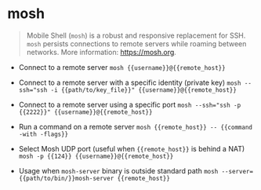# mosh
> Mobile Shell (`mosh`) is a robust and responsive replacement for SSH.
> `mosh` persists connections to remote servers while roaming between networks.
> More information: <https://mosh.org>.

- Connect to a remote server
`mosh {{username}}@{{remote_host}}`

- Connect to a remote server with a specific identity (private key)
`mosh --ssh="ssh -i {{path/to/key_file}}" {{username}}@{{remote_host}}`

- Connect to a remote server using a specific port
`mosh --ssh="ssh -p {{2222}}" {{username}}@{{remote_host}}`

- Run a command on a remote server
`mosh {{remote_host}} -- {{command -with -flags}}`

- Select Mosh UDP port (useful when `{{remote_host}}` is behind a NAT)
`mosh -p {{124}} {{username}}@{{remote_host}}`

- Usage when `mosh-server` binary is outside standard path
`mosh --server={{path/to/bin/}}mosh-server {{remote_host}}`
